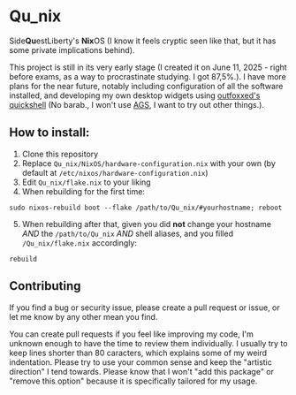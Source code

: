 # Qu_nix
Side**Qu**estLiberty's **Nix**OS (I know it feels cryptic seen like that, but it has some private implications behind).

This project is still in its very early stage (I created it on June 11, 2025 - right before exams, as a way to procrastinate studying. I got 87,5%.).
I have more plans for the near future, notably including configuration of all the software installed, and developing my own desktop widgets using [outfoxxed's quickshell](https://quickshell.org/) (No barab., I won't use [AGS](https://aylur.github.io/ags/), I want to try out other things.).
## How to install:
1. Clone this repository
2. Replace `Qu_nix/NixOS/hardware-configuration.nix` with your own (by default at `/etc/nixos/hardware-configuration.nix`)
3. Edit `Qu_nix/flake.nix` to your liking
4. When rebuilding for the first time:
```
sudo nixos-rebuild boot --flake /path/to/Qu_nix/#yourhostname; reboot
```
5. When rebuilding after that, given you did **not** change your hostname _AND_ the `/path/to/Qu_nix` _AND_ shell aliases, and you filled `/Qu_nix/flake.nix` accordingly:
```
rebuild
```
## Contributing
If you find a bug or security issue, please create a pull request or issue, or let me know by any other mean you find.

You can create pull requests if you feel like improving my code, I'm unknown enough to have the time to review them individually.
I usually try to keep lines shorter than 80 caracters, which explains some of my weird indentation.
Please try to use your common sense and keep the "artistic direction" I tend towards.
Please know that I won't "add this package" or "remove this option" because it is specifically tailored for my usage.
